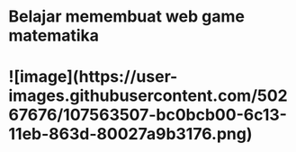 <h1>Belajar memembuat web game matematika<h1>
![image](https://user-images.githubusercontent.com/50267676/107563507-bc0bcb00-6c13-11eb-863d-80027a9b3176.png)
